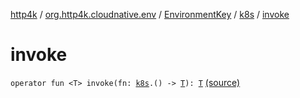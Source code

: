 [http4k](../../../index.md) / [org.http4k.cloudnative.env](../../index.md) / [EnvironmentKey](../index.md) / [k8s](index.md) / [invoke](./invoke.md)

# invoke

`operator fun <T> invoke(fn: `[`k8s`](index.md)`.() -> `[`T`](invoke.md#T)`): `[`T`](invoke.md#T) [(source)](https://github.com/http4k/http4k/blob/master/http4k-cloudnative/src/main/kotlin/org/http4k/cloudnative/env/Environment.kt#L95)